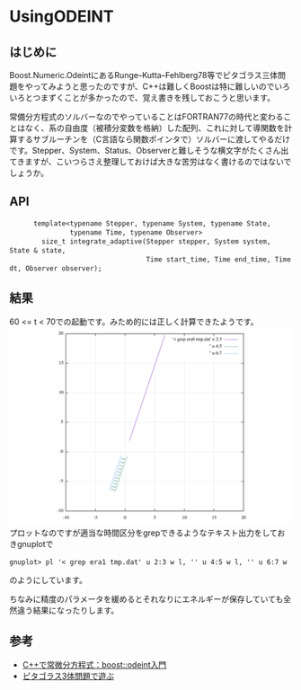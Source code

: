 # UsingODEINT

## はじめに
Boost.Numeric.OdeintにあるRunge–Kutta–Fehlberg78等でピタゴラス三体問題をやってみようと思ったのですが、C++は難しくBoostは特に難しいのでいろいろとつまずくことが多かったので、覚え書きを残しておこうと思います。

常備分方程式のソルバーなのでやっていることはFORTRAN77の時代と変わることはなく、系の自由度（被積分変数を格納）した配列、これに対して導関数を計算するサブルーチンを（C言語なら関数ポインタで）ソルバーに渡してやるだけです。Stepper、System、Status、Observerと難しそうな横文字がたくさん出てきますが、こいつらさえ整理しておけば大きな苦労はなく書けるのではないでしょうか。

## API
```
      template<typename Stepper, typename System, typename State, 
               typename Time, typename Observer> 
        size_t integrate_adaptive(Stepper stepper, System system, State & state,
                                  Time start_time, Time end_time, Time dt, Observer observer);
 ```

## 結果
60 <= t < 70での起動です。みため的には正しく計算できたようです。
![era6](era6.png)
プロットなのですが適当な時間区分をgrepできるようなテキスト出力をしておきgnuplotで
```
gnuplot> pl '< grep era1 tmp.dat' u 2:3 w l, '' u 4:5 w l, '' u 6:7 w 
```
のようにしています。

ちなみに精度のパラメータを緩めるとそれなりにエネルギーが保存していても全然違う結果になったりします。

## 参考
 * [C++で常微分方程式：boost::odeint入門](https://qiita.com/hmito/items/483445ac0d42fb4428a5)
 * [ピタゴラス3体問題で遊ぶ](https://qiita.com/i153/items/34674e267dd90298a245)
